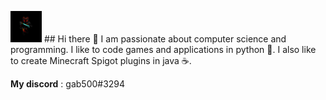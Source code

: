 <img src="/avatar.jpg" alt="avatar" style="height: 50px; width: 50px;"/> ## Hi there 👋
I am passionate about computer science and programming. I like to code games and applications in python 🐍. I also like to create Minecraft Spigot plugins in java ☕️.

**My discord** : gab500#3294

<!--
**gab4000/gab4000** is a ✨ _special_ ✨ repository because its `README.md` (this file) appears on your GitHub profile.

Here are some ideas to get you started:

- 🔭 I’m currently working on ...
- 🌱 I’m currently learning ...
- 👯 I’m looking to collaborate on ...
- 🤔 I’m looking for help with ...
- 💬 Ask me about ...
- 📫 How to reach me: ...
- 😄 Pronouns: ...
- ⚡ Fun fact: ...
-->
